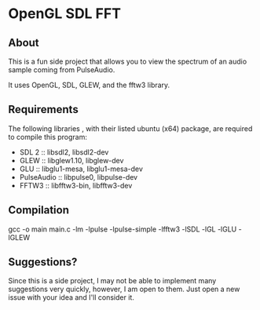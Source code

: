 OpenGL SDL FFT
==============


About
-----
This is a fun side project that allows you to view the
spectrum of an audio sample coming from PulseAudio.

It uses OpenGL, SDL, GLEW, and the fftw3 library.


Requirements
------------
The following libraries , with their listed ubuntu (x64) package, are
required to compile this program:
  * SDL 2 :: libsdl2, libsdl2-dev
  * GLEW :: libglew1.10, libglew-dev
  * GLU :: libglu1-mesa, libglu1-mesa-dev
  * PulseAudio :: libpulse0, libpulse-dev
  * FFTW3 :: libfftw3-bin, libfftw3-dev


Compilation
-----------
gcc -o main main.c -lm -lpulse -lpulse-simple -lfftw3 -lSDL -lGL -lGLU -lGLEW

Suggestions?
------------
Since this is a side project, I may not be able to implement
many suggestions very quickly, however, I am open to them.  Just open a new issue with your idea and I'll consider it.
